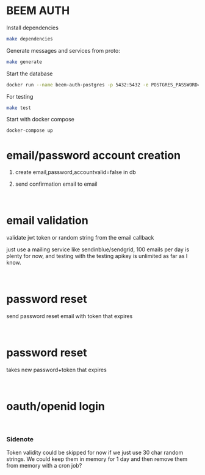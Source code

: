 # BEEM AUTH

Install dependencies
```sh
make dependencies
```

Generate messages and services from proto:
```sh
make generate
```

Start the database
``` sh
docker run --name beem-auth-postgres -p 5432:5432 -e POSTGRES_PASSWORD=postgres -e POSTGRES_DB=beem-auth -d 
```

For testing
``` sh
make test
```

Start with docker compose

``` sh
docker-compose up
```


# email/password account creation

1. create email,password,accountvalid=false in db

2. send confirmation email to email

​

# email validation

validate jwt token or random string from the email callback

just use a mailing service like sendinblue/sendgrid, 100 emails per day is plenty for now, and testing with the testing apikey is unlimited as far as I know.

​

# password reset

send password reset email with token that expires

​

# password reset

takes new password+token that expires

​

# oauth/openid login

​

### Sidenote

Token validity could be skipped for now if we just use 30 char random strings. We could keep them in memory for 1 day and then remove them from memory with a cron job?
